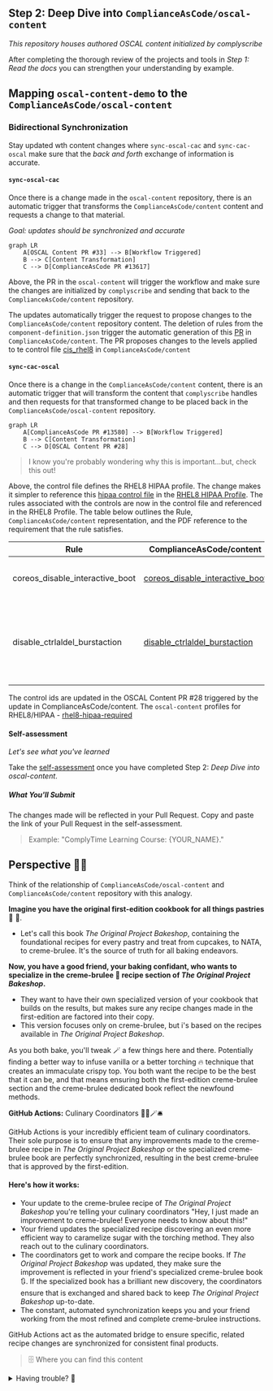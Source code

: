 ## Step 2: Deep Dive into `ComplianceAsCode/oscal-content` 

_This repository houses authored OSCAL content initialized by complyscribe_


After completing the thorough review of the projects and tools in _Step 1: Read the docs_ you can strengthen your understanding by example.

## Mapping `oscal-content-demo` to the `ComplianceAsCode/oscal-content`

### Bidirectional Synchronization
Stay updated wth content changes where `sync-oscal-cac` and `sync-cac-oscal` make sure that the _back and forth_ exchange of information is accurate. 

#### `sync-oscal-cac` 

Once there is a change made in the `oscal-content` repository, there is an automatic trigger that transforms the `ComplianceAsCode/content` content and requests a change to that material. 

_Goal: updates should be synchronized and accurate_

```mermaid
graph LR
    A[OSCAL Content PR #33] --> B[Workflow Triggered]
    B --> C[Content Transformation]
    C --> D[ComplianceAsCode PR #13617]
```

Above, the PR in the `oscal-content` will trigger the workflow and make sure the changes are initialized by `complyscribe` and sending that back to the `ComplianceAsCode/content` repository.

The updates automatically trigger the request to propose changes to the `ComplianceAsCode/content` repository content. The deletion of rules from the `component-definition.json` trigger the automatic generation of this [PR](https://github.com/ComplianceAsCode/content/pull/13680) in `ComplianceAsCode/content`. The PR proposes changes to the levels applied to te control file [cis_rhel8](https://github.com/ComplianceAsCode/content/pull/13680/files#diff-c97f4c1b44844a9d76570cbbc2bf8fdbceb1dc1076461fc8408870ab612cad9cR33) in `ComplianceAsCode/content`

#### `sync-cac-oscal`

Once there is a change in the `ComplianceAsCode/content` content, there is an automatic trigger that will transform the content that `complyscribe` handles and then requests for that transformed change to be placed back in the `ComplianceAsCode/oscal-content` repository. 


```mermaid
graph LR
    A[ComplianceAsCode PR #13580] --> B[Workflow Triggered]
    B --> C[Content Transformation]
    C --> D[OSCAL Content PR #28]
```
> I know you're probably wondering why this is important...but, check this out!

Above, the control file defines the RHEL8 HIPAA profile. The change makes it simpler to reference this [hipaa control file](https://github.com/ComplianceAsCode/content/blob/master/controls/hipaa.yml) in the [RHEL8 HIPAA Profile](https://github.com/ComplianceAsCode/content/blob/master/products/rhel8/profiles/hipaa.profile). The rules associated with the controls are now in the control file and referenced in the RHEL8 Profile. The table below outlines the Rule, `ComplianceAsCode/content` representation, and the PDF reference to the requirement that the rule satisfies.


| Rule                            | ComplianceAsCode/content                                                                                                                                                                                                  | PDF Format                                                                                                                                                                                                                                           |
|---------------------------------|---------------------------------------------------------------------------------------------------------------------------------------------------------------------------------------------------------------------------|------------------------------------------------------------------------------------------------------------------------------------------------------------------------------------------------------------------------------------------------------|
| coreos_disable_interactive_boot | [coreos_disable_interactive_boot](https://github.com/ComplianceAsCode/content/blob/213ff61cc3ea47773f478297e95d559fb6a15a6d/linux_os/guide/system/accounts/accounts-physical/coreos_disable_interactive_boot/rule.yml#L4) | [Risk Management 164.308(a)(1)(ii)(B)](https://www.ecfr.gov/current/title-45/part-164/section-164.308#p-164.308(a)(1)(ii)(B))                                                                                                                        |
| disable_ctrlaldel_burstaction   | [disable_ctrlaldel_burstaction](https://github.com/ComplianceAsCode/content/blob/213ff61cc3ea47773f478297e95d559fb6a15a6d/linux_os/guide/system/accounts/accounts-physical/disable_ctrlaltdel_burstaction/rule.yml#L4)    | [Risk Management 164.308(a)(1)(ii)(B)](https://www.ecfr.gov/current/title-45/part-164/section-164.308#p-164.308(a)(1)(ii)(B)), [Risk Management 164.308(a)(7)(i)](https://www.ecfr.gov/current/title-45/part-164/section-164.308#p-164.308(a)(7)(i)) |

The control ids are updated in the OSCAL Content PR #28 triggered by the update in ComplianceAsCode/content. The `oscal-content` profiles for RHEL8/HIPAA - [rhel8-hipaa-required](https://github.com/ComplianceAsCode/oscal-content/blob/1bf63ff5e400f1bd4934007e5251a586cbcafa7a/profiles/rhel8-hipaa-required/profile.json)

#### Self-assessment

_Let's see what you've learned_

[//]: # (Take the [self-assessment]&#40;https://form.typeform.com/to/EwVRNkJ4&#41; once you have completed Step 2: _Initializing oscal-content-demo with complyscribe_.)
Take the [self-assessment](https://docs.google.com/forms/d/e/1FAIpQLSccmDXNrEe5Tx_pkenjmtqvfZ90a8TIKy_8C-ZlSS15dHFBCw/viewform?usp=header) once you have completed Step 2: _Deep Dive into oscal-content_.

##### What You'll Submit

The changes made will be reflected in your Pull Request. Copy and paste the link of your Pull Request in the self-assessment. 

> Example: "ComplyTime Learning Course: {YOUR_NAME}."

## Perspective :book::custard:

Think of the relationship of `ComplianceAsCode/oscal-content` and `ComplianceAsCode/content` repository with this analogy.

**Imagine you have the original first-edition cookbook for all things pastries** :custard: :cookie:. 

- Let's call this book _The Original Project Bakeshop_, containing the foundational recipes for every pastry and treat from cupcakes, to NATA, to creme-brulee. It's the source of truth for all baking endeavors. 

**Now, you have a good friend, your baking confidant, who wants to specialize in the creme-brulee :custard: recipe section of _The Original Project Bakeshop_.**

- They want to have their own specialized version of your cookbook that builds on the results, but makes sure any recipe changes made in the first-edition are factored into their copy. 
- This version focuses only on creme-brulee, but i's based on the recipes available in _The Original Project Bakeshop_.

As you both bake, you'll tweak :magic_wand: a few things here and there. Potentially finding a better way to infuse vanilla or a better torching :fire: technique that creates an immaculate crispy top. You both want the recipe to be the best that it can be, and that means ensuring both the first-edition creme-brulee section and the creme-brulee dedicated book reflect the newfound methods. 

**GitHub Actions:** Culinary Coordinators :cook::magic_wand::bellhop_bell:

GitHub Actions is your incredibly efficient team of culinary coordinators. Their sole purpose is to ensure that any improvements made to the creme-brulee recipe in _The Original Project Bakeshop_ or the specialized creme-brulee book are perfectly synchronized, resulting in the best creme-brulee that is approved by the first-edition.

#### Here's how it works:

- Your update to the creme-brulee recipe of _The Original Project Bakeshop_ you're telling your culinary coordinators "Hey, I just made an improvement to creme-brulee! Everyone needs to know about this!"
- Your friend updates the specialized recipe discovering an even more efficient way to caramelize sugar with the torching method. They also reach out to the culinary coordinators.
- The coordinators get to work and compare the recipe books. If _The Original Project Bakeshop_ was updated, they make sure the improvement is reflected in your friend's specialized creme-brulee book :arrows_clockwise:. If the specialized book has a brilliant new discovery, the coordinators ensure that is exchanged and shared back to keep _The Original Project Bakeshop_ up-to-date. 
- The constant, automated synchronization keeps you and your friend working from the most refined and complete creme-brulee instructions. 

GitHub Actions act as the automated bridge to ensure specific, related recipe changes are synchronized for consistent final products.


> 🗄️ Where you can find this content

<details>
<summary>Having trouble? 🤷</summary><br/>

- Reference the complyscribe [`README.md`](https://github.com/complytime/trestle-bot/blob/main/README.md).
- [The guide for navigating public templates](https://docs.github.com/en/repositories/creating-and-managing-repositories/creating-a-repository-from-a-template)
- (replace-me: Additional troubleshooting tips as needed)

</details>
